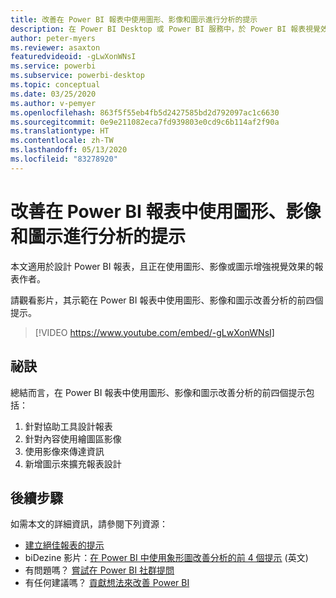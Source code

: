```yaml
---
title: 改善在 Power BI 報表中使用圖形、影像和圖示進行分析的提示
description: 在 Power BI Desktop 或 Power BI 服務中，於 Power BI 報表視覺效果中改善使用圖形、影像和圖示進行分析的四個提示。
author: peter-myers
ms.reviewer: asaxton
featuredvideoid: -gLwXonWNsI
ms.service: powerbi
ms.subservice: powerbi-desktop
ms.topic: conceptual
ms.date: 03/25/2020
ms.author: v-pemyer
ms.openlocfilehash: 863f5f55eb4fb5d2427585bd2d792097ac1c6630
ms.sourcegitcommit: 0e9e211082eca7fd939803e0cd9c6b114af2f90a
ms.translationtype: HT
ms.contentlocale: zh-TW
ms.lasthandoff: 05/13/2020
ms.locfileid: "83278920"
---
```

# <a name="tips-to-improve-analysis-with-shapes-images-and-icons-in-power-bi-reports"></a>改善在 Power BI 報表中使用圖形、影像和圖示進行分析的提示

本文適用於設計 Power BI 報表，且正在使用圖形、影像或圖示增強視覺效果的報表作者。

請觀看影片，其示範在 Power BI 報表中使用圖形、影像和圖示改善分析的前四個提示。

> [!VIDEO https://www.youtube.com/embed/-gLwXonWNsI]

## <a name="tips"></a>祕訣

總結而言，在 Power BI 報表中使用圖形、影像和圖示改善分析的前四個提示包括：

1. 針對協助工具設計報表
1. 針對內容使用繪圖區影像
1. 使用影像來傳達資訊
1. 新增圖示來擴充報表設計

## <a name="next-steps"></a>後續步驟

如需本文的詳細資訊，請參閱下列資源：

- [建立絕佳報表的提示](../create-reports/desktop-tips-and-tricks-for-creating-reports.md)
- biDezine 影片：[在 Power BI 中使用象形圖改善分析的前 4 個提示](https://www.youtube.com/watch?v=-gLwXonWNsI) (英文)
- 有問題嗎？ [嘗試在 Power BI 社群提問](https://community.powerbi.com/)
- 有任何建議嗎？ [貢獻想法來改善 Power BI](https://ideas.powerbi.com/)


